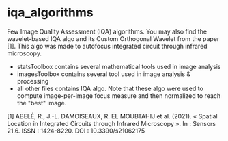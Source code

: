 # iqa_algorithms

Few Image Quality Assessment (IQA) algorithms.
You may also find the wavelet-based IQA algo and its Custom Orthogonal Wavelet from the paper [1]. 
This algo was made to autofocus integrated circuit through infrared microscopy.

- statsToolbox contains several mathematical tools used in image analysis
- imagesToolbox contains several tool used in image analysis & processing
- all other files contains IQA algo. Note that these algo were used to compute image-per-image focus measure and then normalized to reach the "best" image.


[1] ABELÉ, R., J.-L. DAMOISEAUX, R. EL MOUBTAHIJ et al. (2021). 
« Spatial Location in Integrated Circuits through Infrared Microscopy ». 
In : Sensors 21.6. 
ISSN : 1424-8220. DOI : 10.3390/s21062175
